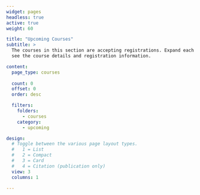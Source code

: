 ```yaml
---
widget: pages
headless: true
active: true
weight: 60

title: "Upcoming Courses"
subtitle: >
  The courses in this section are accepting registrations. Expand each item to
  see the course details and registration information.

content:
  page_type: courses
  
  count: 0
  offset: 0
  order: desc

  filters:
    folders:
      - courses
    category:
      - upcoming

design:
  # Toggle between the various page layout types.
  #   1 = List
  #   2 = Compact
  #   3 = Card
  #   4 = Citation (publication only)
  view: 3
  columns: 1
  
---
```

